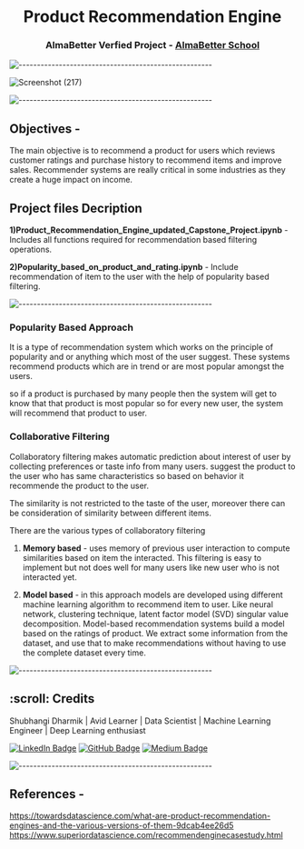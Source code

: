 <h1 align="center"> Product Recommendation Engine </h1>
<h3 align="center"> AlmaBetter Verfied Project - <a href="https://www.almabetter.com/"> AlmaBetter School </a> </h5>

![-----------------------------------------------------](https://raw.githubusercontent.com/andreasbm/readme/master/assets/lines/rainbow.png)

![Screenshot (217)](https://user-images.githubusercontent.com/85070726/161027610-631db98d-ae78-4ca8-bba6-d144a4acc0e7.png)

![-----------------------------------------------------](https://raw.githubusercontent.com/andreasbm/readme/master/assets/lines/rainbow.png)

## Objectives - 
The main objective is to recommend a product for users which reviews customer ratings and purchase history to recommend items and improve sales. Recommender systems are really critical in some industries as they create a huge impact on income.

## Project files Decription
**1)Product_Recommendation_Engine_updated_Capstone_Project.ipynb** - Includes all functions required for recommendation based filtering operations.

**2)Popularity_based_on_product_and_rating.ipynb** - Include recommendation of item to the user with the help of popularity based filtering.

![-----------------------------------------------------](https://raw.githubusercontent.com/andreasbm/readme/master/assets/lines/rainbow.png)

 ### Popularity Based Approach

It is a type of recommendation system which works on the principle of popularity and or anything which most of the user suggest. These systems recommend products which are in trend or are most popular amongst the users.

so if a product is purchased by many people then the system will get to know that that product is most popular so for every new user, the system will recommend that product to user. 
 

### Collaborative Filtering

Collaboratory filtering makes automatic prediction about interest of user by collecting preferences or taste info from many users. suggest the product to the user who has same characteristics so based on behavior it recommende the product to the user.
 
The similarity is not restricted to the taste of the user, moreover there can be consideration of similarity between different items.

There are the various types of collaboratory filtering

1. **Memory based** - uses memory of previous user interaction to compute similarities based on item the interacted. This filtering is easy to implement but not does well for many users like new user who is not interacted yet. 

2. **Model based** - in this approach models are developed using different machine learning algorithm to recommend item to user. Like neural network, clustering technique, latent factor model (SVD) singular value decomposition. Model-based recommendation systems build a model based on the ratings of product. We extract some information from the dataset, and use that to make recommendations without having to use the complete dataset every time.

![-----------------------------------------------------](https://raw.githubusercontent.com/andreasbm/readme/master/assets/lines/rainbow.png)

<!-- CREDITS -->
<h2 id="credits"> :scroll: Credits</h2>

 Shubhangi Dharmik  | Avid Learner | Data Scientist | Machine Learning Engineer | Deep Learning enthusiast
 
[![LinkedIn Badge](https://img.shields.io/badge/LinkedIn-0077B5?style=for-the-badge&logo=linkedin&logoColor=white)](linkedin.com/in/shubhangi-dharmik-49083a122)
[![GitHub Badge](https://img.shields.io/badge/GitHub-100000?style=for-the-badge&logo=github&logoColor=white)](https://github.com/Shubhangidharmik)
[![Medium Badge](https://img.shields.io/badge/Medium-1DA1F2?style=for-the-badge&logo=medium&logoColor=white)](https://medium.com/@shubhangidharmik95)

 
![-----------------------------------------------------](https://raw.githubusercontent.com/andreasbm/readme/master/assets/lines/rainbow.png)

## References - 

https://towardsdatascience.com/what-are-product-recommendation-engines-and-the-various-versions-of-them-9dcab4ee26d5
https://www.superiordatascience.com/recommendenginecasestudy.html
